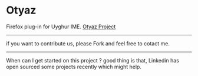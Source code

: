 # Otyaz

Firefox plug-in for Uyghur IME. [Otyaz Project](http://ablimit.github.com/otyaz/)

************************
if you want to contribute us, please Fork and feel free to cotact me.
************************

When can I get started on this project ? 
good thing is that, Linkedin has open sourced some projects recently which might help.

